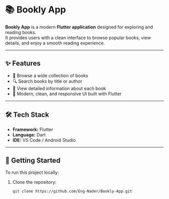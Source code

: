 # 📚 Bookly App  

**Bookly App** is a modern **Flutter application** designed for exploring and reading books.  
It provides users with a clean interface to browse popular books, view details, and enjoy a smooth reading experience.  

---

## ✨ Features
- 📖 Browse a wide collection of books  
- 🔍 Search books by title or author  
- 📑 View detailed information about each book  
- 🎨 Modern, clean, and responsive UI built with Flutter  

---

## 🛠️ Tech Stack
- **Framework:** Flutter  
- **Language:** Dart  
- **IDE:** VS Code / Android Studio  

---

## 🚀 Getting Started
To run this project locally:  

1. Clone the repository:  
   ```bash
   git clone https://github.com/Eng-Nader/Bookly-App.git
